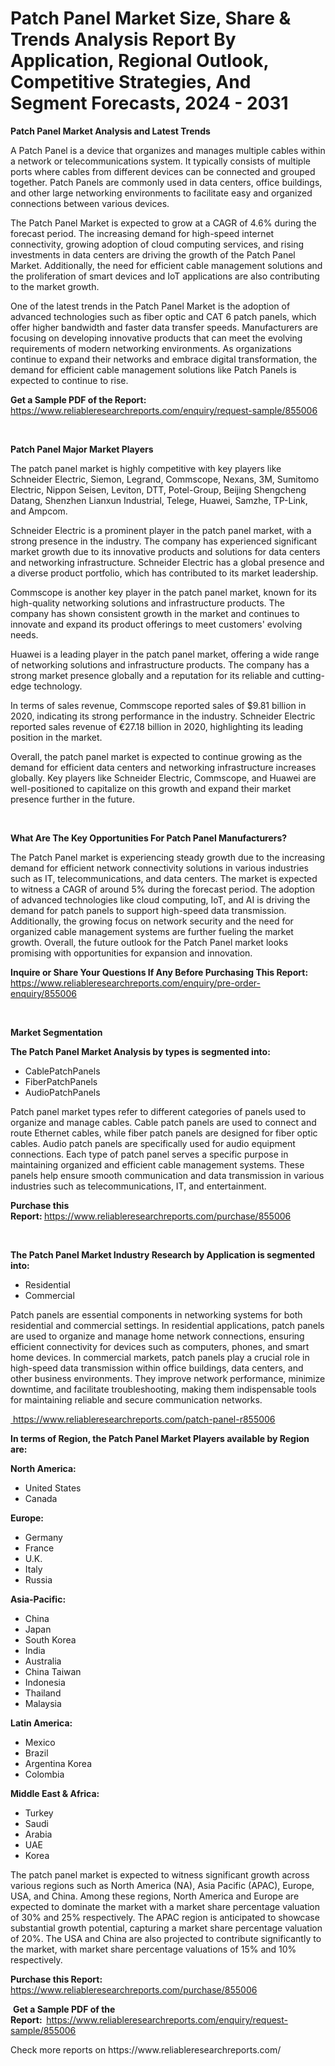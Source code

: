 <p><h1>Patch Panel Market Size, Share & Trends Analysis Report By Application, Regional Outlook, Competitive Strategies, And Segment Forecasts, 2024 - 2031</h1></p><p><strong>Patch Panel Market Analysis and Latest Trends</strong></p>
<p><p>A Patch Panel is a device that organizes and manages multiple cables within a network or telecommunications system. It typically consists of multiple ports where cables from different devices can be connected and grouped together. Patch Panels are commonly used in data centers, office buildings, and other large networking environments to facilitate easy and organized connections between various devices.</p><p>The Patch Panel Market is expected to grow at a CAGR of 4.6% during the forecast period. The increasing demand for high-speed internet connectivity, growing adoption of cloud computing services, and rising investments in data centers are driving the growth of the Patch Panel Market. Additionally, the need for efficient cable management solutions and the proliferation of smart devices and IoT applications are also contributing to the market growth.</p><p>One of the latest trends in the Patch Panel Market is the adoption of advanced technologies such as fiber optic and CAT 6 patch panels, which offer higher bandwidth and faster data transfer speeds. Manufacturers are focusing on developing innovative products that can meet the evolving requirements of modern networking environments. As organizations continue to expand their networks and embrace digital transformation, the demand for efficient cable management solutions like Patch Panels is expected to continue to rise.</p></p>
<p><strong>Get a Sample PDF of the Report:&nbsp;</strong> <a href="https://www.reliableresearchreports.com/enquiry/request-sample/855006">https://www.reliableresearchreports.com/enquiry/request-sample/855006</a></p>
<p>&nbsp;</p>
<p><strong>Patch Panel Major Market Players</strong></p>
<p><p>The patch panel market is highly competitive with key players like Schneider Electric, Siemon, Legrand, Commscope, Nexans, 3M, Sumitomo Electric, Nippon Seisen, Leviton, DTT, Potel-Group, Beijing Shengcheng Datang, Shenzhen Lianxun Industrial, Telege, Huawei, Samzhe, TP-Link, and Ampcom.</p><p>Schneider Electric is a prominent player in the patch panel market, with a strong presence in the industry. The company has experienced significant market growth due to its innovative products and solutions for data centers and networking infrastructure. Schneider Electric has a global presence and a diverse product portfolio, which has contributed to its market leadership.</p><p>Commscope is another key player in the patch panel market, known for its high-quality networking solutions and infrastructure products. The company has shown consistent growth in the market and continues to innovate and expand its product offerings to meet customers' evolving needs.</p><p>Huawei is a leading player in the patch panel market, offering a wide range of networking solutions and infrastructure products. The company has a strong market presence globally and a reputation for its reliable and cutting-edge technology.</p><p>In terms of sales revenue, Commscope reported sales of $9.81 billion in 2020, indicating its strong performance in the industry. Schneider Electric reported sales revenue of €27.18 billion in 2020, highlighting its leading position in the market.</p><p>Overall, the patch panel market is expected to continue growing as the demand for efficient data centers and networking infrastructure increases globally. Key players like Schneider Electric, Commscope, and Huawei are well-positioned to capitalize on this growth and expand their market presence further in the future.</p></p>
<p>&nbsp;</p>
<p><strong>What Are The Key Opportunities For Patch Panel Manufacturers?</strong></p>
<p><p>The Patch Panel market is experiencing steady growth due to the increasing demand for efficient network connectivity solutions in various industries such as IT, telecommunications, and data centers. The market is expected to witness a CAGR of around 5% during the forecast period. The adoption of advanced technologies like cloud computing, IoT, and AI is driving the demand for patch panels to support high-speed data transmission. Additionally, the growing focus on network security and the need for organized cable management systems are further fueling the market growth. Overall, the future outlook for the Patch Panel market looks promising with opportunities for expansion and innovation.</p></p>
<p><strong>Inquire or Share Your Questions If Any Before Purchasing This Report:</strong> <a href="https://www.reliableresearchreports.com/enquiry/pre-order-enquiry/855006">https://www.reliableresearchreports.com/enquiry/pre-order-enquiry/855006</a></p>
<p>&nbsp;</p>
<p><strong>Market Segmentation</strong></p>
<p><strong>The Patch Panel Market Analysis by types is segmented into:</strong></p>
<p><ul><li>CablePatchPanels</li><li>FiberPatchPanels</li><li>AudioPatchPanels</li></ul></p>
<p><p>Patch panel market types refer to different categories of panels used to organize and manage cables. Cable patch panels are used to connect and route Ethernet cables, while fiber patch panels are designed for fiber optic cables. Audio patch panels are specifically used for audio equipment connections. Each type of patch panel serves a specific purpose in maintaining organized and efficient cable management systems. These panels help ensure smooth communication and data transmission in various industries such as telecommunications, IT, and entertainment.</p></p>
<p><strong>Purchase this Report:&nbsp;</strong><a href="https://www.reliableresearchreports.com/purchase/855006">https://www.reliableresearchreports.com/purchase/855006</a></p>
<p>&nbsp;</p>
<p><strong>The Patch Panel Market Industry Research by Application is segmented into:</strong></p>
<p><ul><li>Residential</li><li>Commercial</li></ul></p>
<p><p>Patch panels are essential components in networking systems for both residential and commercial settings. In residential applications, patch panels are used to organize and manage home network connections, ensuring efficient connectivity for devices such as computers, phones, and smart home devices. In commercial markets, patch panels play a crucial role in high-speed data transmission within office buildings, data centers, and other business environments. They improve network performance, minimize downtime, and facilitate troubleshooting, making them indispensable tools for maintaining reliable and secure communication networks.</p></p>
<p><a href="https://www.reliableresearchreports.com/patch-panel-r855006">&nbsp;https://www.reliableresearchreports.com/patch-panel-r855006</a></p>
<p><strong>In terms of Region, the Patch Panel Market Players available by Region are:</strong></p>
<p>
    <p> <strong> North America: </strong>
        <ul>
            <li>United States</li>
            <li>Canada</li>
        </ul>
        </p> 
    <p> <strong> Europe: </strong>
        <ul>
            <li>Germany</li>
            <li>France</li>
            <li>U.K.</li>
            <li>Italy</li>
            <li>Russia</li>
        </ul>
        </p> 
    <p> <strong> Asia-Pacific: </strong>
        <ul>
            <li>China</li>
            <li>Japan</li>
            <li>South Korea</li>
            <li>India</li>
            <li>Australia</li>
            <li>China Taiwan</li>
            <li>Indonesia</li>
            <li>Thailand</li>
            <li>Malaysia</li>
        </ul>
        </p> 
    <p> <strong> Latin America: </strong>
        <ul>
            <li>Mexico</li>
            <li>Brazil</li>
            <li>Argentina Korea</li>
            <li>Colombia</li>
        </ul>
        </p> 
    <p> <strong> Middle East & Africa: </strong>
        <ul>
            <li>Turkey</li>
            <li>Saudi</li>
            <li>Arabia</li>
            <li>UAE</li>
            <li>Korea</li>
        </ul>
    </p>
    </p>
<p><p>The patch panel market is expected to witness significant growth across various regions such as North America (NA), Asia Pacific (APAC), Europe, USA, and China. Among these regions, North America and Europe are expected to dominate the market with a market share percentage valuation of 30% and 25% respectively. The APAC region is anticipated to showcase substantial growth potential, capturing a market share percentage valuation of 20%. The USA and China are also projected to contribute significantly to the market, with market share percentage valuations of 15% and 10% respectively.</p></p>
<p><strong>Purchase this Report: </strong><a href="https://www.reliableresearchreports.com/purchase/855006">https://www.reliableresearchreports.com/purchase/855006</a></p>
<p>&nbsp;<strong>Get a Sample PDF of the Report:&nbsp;&nbsp;</strong><a href="https://www.reliableresearchreports.com/enquiry/request-sample/855006">https://www.reliableresearchreports.com/enquiry/request-sample/855006</a></p>
<p><strong></strong></p>
<p>Check more reports on https://www.reliableresearchreports.com/</p>